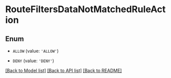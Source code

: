 # RouteFiltersDataNotMatchedRuleAction


## Enum

* `ALLOW` (value: `'ALLOW'`)

* `DENY` (value: `'DENY'`)

[[Back to Model list]](../README.md#documentation-for-models) [[Back to API list]](../README.md#documentation-for-api-endpoints) [[Back to README]](../README.md)



